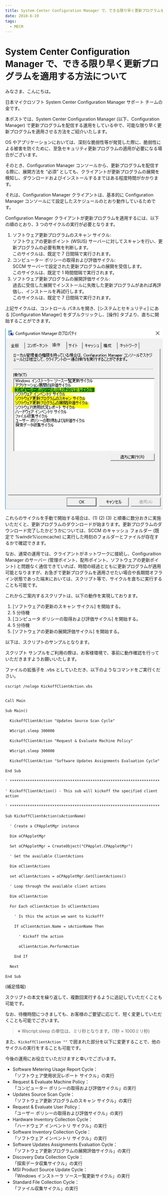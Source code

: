 ```yaml
---
title: System Center Configuration Manager で、できる限り早く更新プログラムを適用する方法について
date: 2018-6-19
tags:
  - MECM
---
```


# System Center Configuration Manager で、できる限り早く更新プログラムを適用する方法について

みなさま、こんにちは。

日本マイクロソフト System Center Configuration Manager サポート チームの金です。

本ポストでは、System Center Configuration Manager (以下、Configuration Manager) で更新プログラムを配信する運用をしている中で、可能な限り早く更新プログラムを適用させる方法をご紹介いたします。

OS やアプリケーションにおいては、深刻な脆弱性等が発覚した際に、脆弱性による被害を防ぐために、至急セキュリティ更新プログラムの適用が必要になる場合がございます。

そのとき、Configuration Manager コンソールから、更新プログラムを配信する際に、展開方法を “必須” としても、クライアントが更新プログラムの展開を検知し、ダウンロードおよびインストールするまではある程度時間がかかります。

それは、Configuration Manager クライアントは、基本的に Configuration Manager コンソールにて設定したスケジュールのとおり動作しているためです。

Configuration Manager クライアントが更新プログラムを適用するには、以下の順のとおり、3 つのサイクルの実行が必要となります。

1. ソフトウェア更新プログラムのスキャン サイクル:  
  ソフトウェアの更新ポイント (WSUS) サーバーに対してスキャンを行い、更新プログラムの必要有無を判断します。  
  このサイクルは、既定で 7 日間隔で実行されます。
1. コンピューター ポリシーの取得および評価サイクル:  
  SCCM サーバーで設定された更新プログラムの展開を受信します。  
  このサイクルは、既定で 1 時間間隔で実行されます。
1. ソフトウェア更新プログラムの展開評価サイクル:  
 過去に受信した展開でインストールに失敗した更新プログラムがあれば再評価し、インストールを再試行します。  
 このサイクルは、既定で 7 日間隔で実行されます。


上記サイクルは、コントロール パネルを開き、[システムとセキュリティ] にある [Configuration Manager] をダブルクリックし、[操作] タブより、直ちに開始することができます。

![](./20180619_01/20180619_01_01.png)

これらのサイクルを手動で開始する場合は、(1) (2) (3) と順番に数分おきに実施いただくと、更新プログラムのダウンロードが始まります。更新プログラムのダウンロード完了したかどうかについては、SCCM のキャッシュ フォルダー (既定で %windir%\ccmcache) に実行した時刻のフォルダーとファイルが存在するかで確認できます。

なお、通常の運用では、クライアントがネットワークに接続し、Configuraition Manager のサーバー (管理ポイント、配布ポイント、ソフトウェアの更新ポイント) と問題なく通信できていれば、時間の経過とともに更新プログラムが適用可能となりますが、お急ぎで更新プログラムを適用させたい場合や長期間オフライン状態であった端末においては、スクリプト等で、サイクルを直ちに実行することも可能です。

これからご案内するスクリプトは、以下の動作を実現しております。

1. [ソフトウェアの更新のスキャン サイクル] を開始する。
2. 5 分待機
3. [コンピュータ ポリシーの取得および評価サイクル] を開始する。
4. 5 分待機
5. [ソフトウェアの更新の展開評価サイクル] を開始する。

以下は、スクリプトのサンプルとなります。

スクリプト サンプルをご利用の際は、お客様環境で、事前に動作確認を行っていただきますようお願いいたします。

ファイルの拡張子を .vbs としていただき、以下のようなコマンドをご実行ください。

`cscript /nologo KickoffClientAction.vbs`

```vbs

Call Main

Sub Main()

  KickoffClientAction "Updates Source Scan Cycle"

  WScript.sleep 300000

  KickoffClientAction "Request & Evaluate Machine Policy"

  WScript.sleep 300000

  KickoffClientAction "Software Updates Assignments Evaluation Cycle"

End Sub

' *******************************************************************

' KickoffClientAction() - This sub will kickoff the specified client action

' *******************************************************************

Sub KickoffClientAction(sActionName)

  ' Create a CPAppletMgr instance

  Dim oCPAppletMgr

  Set oCPAppletMgr = CreateObject("CPApplet.CPAppletMgr")

  ' Get the available ClientActions

  Dim oClientActions

  set oClientActions = oCPAppletMgr.GetClientActions()

  ' Loop through the available client actions

  Dim oClientAction

  For Each oClientAction In oClientActions

    ' Is this the action we want to kickoff?

    If oClientAction.Name = sActionName Then

      ' Kickoff the action

      oClientAction.PerformAction

    End If

  Next

End Sub
```

(補足情報)

スクリプトの本文を繰り返して、複数回実行するように追記していただくことも可能です。

なお、待機時間につきましても、お客様のご要望に応じて、短く変更していただくことも可能でございます。

>※ Wscript.sleep の単位は、ミリ秒となります。(1秒 = 1000ミリ秒)

また、```KickoffClientAction ""``` で囲まれた部分を以下に変更することで、他のサイクルの実行をすることも可能です。

今後の運用にお役立ていただけますと幸いでございます。

- Software Metering Usage Report Cycle：  
 「ソフトウェア使用状況レポート サイクル」の実行
- Request & Evaluate Machine Policy：  
「コンピューター ポリシーの取得および評価サイクル」の実行
- Updates Source Scan Cycle：  
「ソフトウェア更新プログラムのスキャン サイクル」の実行
- Request & Evaluate User Policy：  
  「ユーザー ポリシーの取得および評価サイクル」の実行
- Hardware Inventory Collection Cycle：  
「ハードウェア インベントリ サイクル」の実行
- Software Inventory Collection Cycle：  
「ソフトウェア インベントリ サイクル」の実行
- Software Updates Assignments Evaluation Cycle：  
「ソフトウェア更新プログラムの展開評価サイクル」の実行
- Discovery Data Collection Cycle：  
「探索データ収集サイクル」の実行
- MSI Product Source Update Cycle：  
「Windows インストーラ ソース一覧更新サイクル」の実行
- Standard File Collection Cycle：  
「ファイル収集サイクル」の実行
